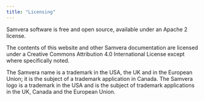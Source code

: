 ```yaml
---
title: "Licensing"
---
```


Samvera software is free and open source, available under an Apache 2 license.

The contents of this website and other Samvera documentation are licensed under a Creative Commons Attribution 4.0 International License except where specifically noted.

The Samvera name is a trademark in the USA, the UK and in the European Union; it is the subject of a trademark application in Canada. The Samvera logo is a trademark in the USA and is the subject of trademark applications in the UK, Canada and the European Union.
